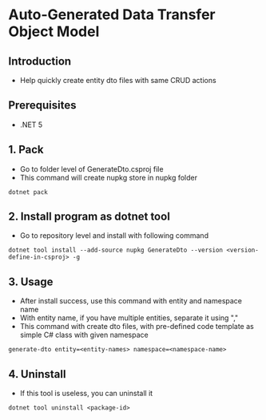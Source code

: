 # Auto-Generated Data Transfer Object Model
## Introduction
- Help quickly create entity dto files with same CRUD actions

## Prerequisites
- .NET 5

## 1. Pack
- Go to folder level of GenerateDto.csproj file
- This command will create nupkg store in nupkg folder
```
dotnet pack
```
## 2. Install program as dotnet tool
- Go to repository level and install with following command
```
dotnet tool install --add-source nupkg GenerateDto --version <version-define-in-csproj> -g
```
## 3. Usage
- After install success, use this command with entity and namespace name
- With entity name, if you have multiple entities, separate it using ","
- This command with create dto files, with pre-defined code template as simple C# class with given namespace
```
generate-dto entity=<entity-names> namespace=<namespace-name>
```
## 4. Uninstall
- If this tool is useless, you can uninstall it
```
dotnet tool uninstall <package-id>
```
